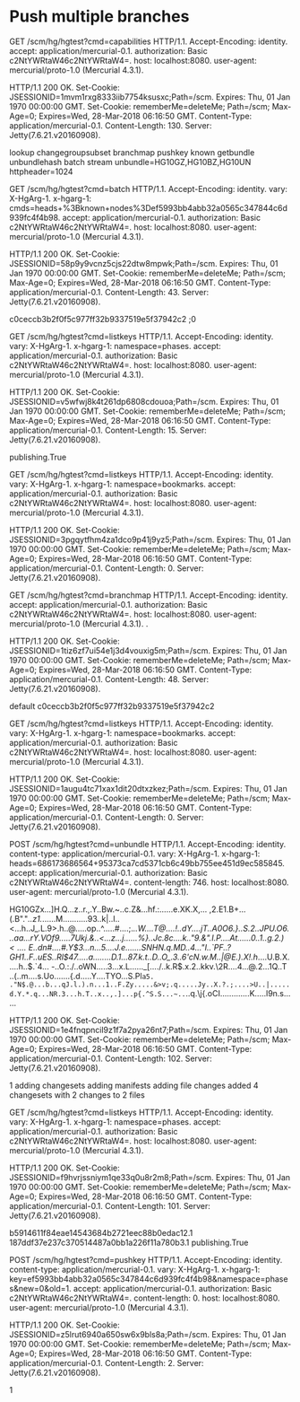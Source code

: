 # Push multiple branches

GET /scm/hg/hgtest?cmd=capabilities HTTP/1.1.
Accept-Encoding: identity.
accept: application/mercurial-0.1.
authorization: Basic c2NtYWRtaW46c2NtYWRtaW4=.
host: localhost:8080.
user-agent: mercurial/proto-1.0 (Mercurial 4.3.1).

HTTP/1.1 200 OK.
Set-Cookie: JSESSIONID=1mvm1rxg8333iib7754ksusxc;Path=/scm.
Expires: Thu, 01 Jan 1970 00:00:00 GMT.
Set-Cookie: rememberMe=deleteMe; Path=/scm; Max-Age=0; Expires=Wed, 28-Mar-2018 06:16:50 GMT.
Content-Type: application/mercurial-0.1.
Content-Length: 130.
Server: Jetty(7.6.21.v20160908).

lookup changegroupsubset branchmap pushkey known getbundle unbundlehash batch stream unbundle=HG10GZ,HG10BZ,HG10UN httpheader=1024

GET /scm/hg/hgtest?cmd=batch HTTP/1.1.
Accept-Encoding: identity.
vary: X-HgArg-1.
x-hgarg-1: cmds=heads+%3Bknown+nodes%3Def5993bb4abb32a0565c347844c6d939fc4f4b98.
accept: application/mercurial-0.1.
authorization: Basic c2NtYWRtaW46c2NtYWRtaW4=.
host: localhost:8080.
user-agent: mercurial/proto-1.0 (Mercurial 4.3.1).

HTTP/1.1 200 OK.
Set-Cookie: JSESSIONID=58p9y9vcnz5cjs22dtw8mpwk;Path=/scm.
Expires: Thu, 01 Jan 1970 00:00:00 GMT.
Set-Cookie: rememberMe=deleteMe; Path=/scm; Max-Age=0; Expires=Wed, 28-Mar-2018 06:16:50 GMT.
Content-Type: application/mercurial-0.1.
Content-Length: 43.
Server: Jetty(7.6.21.v20160908).

c0ceccb3b2f0f5c977ff32b9337519e5f37942c2
;0

GET /scm/hg/hgtest?cmd=listkeys HTTP/1.1.
Accept-Encoding: identity.
vary: X-HgArg-1.
x-hgarg-1: namespace=phases.
accept: application/mercurial-0.1.
authorization: Basic c2NtYWRtaW46c2NtYWRtaW4=.
host: localhost:8080.
user-agent: mercurial/proto-1.0 (Mercurial 4.3.1).

HTTP/1.1 200 OK.
Set-Cookie: JSESSIONID=v5wfwj8k4t261dp6808cdouoa;Path=/scm.
Expires: Thu, 01 Jan 1970 00:00:00 GMT.
Set-Cookie: rememberMe=deleteMe; Path=/scm; Max-Age=0; Expires=Wed, 28-Mar-2018 06:16:50 GMT.
Content-Type: application/mercurial-0.1.
Content-Length: 15.
Server: Jetty(7.6.21.v20160908).

publishing.True

GET /scm/hg/hgtest?cmd=listkeys HTTP/1.1.
Accept-Encoding: identity.
vary: X-HgArg-1.
x-hgarg-1: namespace=bookmarks.
accept: application/mercurial-0.1.
authorization: Basic c2NtYWRtaW46c2NtYWRtaW4=.
host: localhost:8080.
user-agent: mercurial/proto-1.0 (Mercurial 4.3.1).

HTTP/1.1 200 OK.
Set-Cookie: JSESSIONID=3pgqytfhm4za1dco9p41j9yz5;Path=/scm.
Expires: Thu, 01 Jan 1970 00:00:00 GMT.
Set-Cookie: rememberMe=deleteMe; Path=/scm; Max-Age=0; Expires=Wed, 28-Mar-2018 06:16:50 GMT.
Content-Type: application/mercurial-0.1.
Content-Length: 0.
Server: Jetty(7.6.21.v20160908).

GET /scm/hg/hgtest?cmd=branchmap HTTP/1.1.
Accept-Encoding: identity.
accept: application/mercurial-0.1.
authorization: Basic c2NtYWRtaW46c2NtYWRtaW4=.
host: localhost:8080.
user-agent: mercurial/proto-1.0 (Mercurial 4.3.1).
.

HTTP/1.1 200 OK.
Set-Cookie: JSESSIONID=1tiz6zf7ui54e1j3d4vouxig5m;Path=/scm.
Expires: Thu, 01 Jan 1970 00:00:00 GMT.
Set-Cookie: rememberMe=deleteMe; Path=/scm; Max-Age=0; Expires=Wed, 28-Mar-2018 06:16:50 GMT.
Content-Type: application/mercurial-0.1.
Content-Length: 48.
Server: Jetty(7.6.21.v20160908).

default c0ceccb3b2f0f5c977ff32b9337519e5f37942c2

GET /scm/hg/hgtest?cmd=listkeys HTTP/1.1.
Accept-Encoding: identity.
vary: X-HgArg-1.
x-hgarg-1: namespace=bookmarks.
accept: application/mercurial-0.1.
authorization: Basic c2NtYWRtaW46c2NtYWRtaW4=.
host: localhost:8080.
user-agent: mercurial/proto-1.0 (Mercurial 4.3.1).

HTTP/1.1 200 OK.
Set-Cookie: JSESSIONID=1augu4tc71xax1dit20dtxzkez;Path=/scm.
Expires: Thu, 01 Jan 1970 00:00:00 GMT.
Set-Cookie: rememberMe=deleteMe; Path=/scm; Max-Age=0; Expires=Wed, 28-Mar-2018 06:16:50 GMT.
Content-Type: application/mercurial-0.1.
Content-Length: 0.
Server: Jetty(7.6.21.v20160908).

POST /scm/hg/hgtest?cmd=unbundle HTTP/1.1.
Accept-Encoding: identity.
content-type: application/mercurial-0.1.
vary: X-HgArg-1.
x-hgarg-1: heads=686173686564+95373ca7cd5371cb6c49bb755ee451d9ec585845.
accept: application/mercurial-0.1.
authorization: Basic c2NtYWRtaW46c2NtYWRtaW4=.
content-length: 746.
host: localhost:8080.
user-agent: mercurial/proto-1.0 (Mercurial 4.3.1).

HG10GZx...]H.Q...z..r.,.Y..Bw.~..c.Z&...hf.:......e.XK.X,...
,2.E1.B+...(.B"."*..z1.*......M...........93..k|..I..<...h..J_.L.9>.h..@.....op..^.....#....;.*..W....T@....!..dY....jT..A0O6.}..S.2..JPU.O6...aa...rY.VOf9.....7Ukj.&..<...z...j......%}..Jc.8c....k.."9.&".I.P.\..$.At......0..1..g.2.)<..$.. E..dn#....#.Y$3...n...5....J.e.......SNHN.q.MD..4..."I..`PF..?GH1..F..uES..Rl$47.....a........D.1...87.k.t..D..O_.3..6'cN.w.M..|@E.).X!.h*....U.B.X.....h..$.`4...
-..O.:./..oWN.....3...x.L......_[..../..k.R$.x.2..kkv.\2R....4...@.2...1Q..T
..(..m....s.Uo.......{.d.....Y....TYO...S.Pl`a5. ."N$.@...b...qJ.l.).n...1..F.Zy.....&>v;.q.....Jy..X.?.;....>U..|.....d.Y.*.q...NR.3...h.T..x..,.]...p{.^S.S...~..`..q.\j{.oCI.............K.....l9n.s......

HTTP/1.1 200 OK.
Set-Cookie: JSESSIONID=1e4fnqpncil9z1f7a2pya26nt7;Path=/scm.
Expires: Thu, 01 Jan 1970 00:00:00 GMT.
Set-Cookie: rememberMe=deleteMe; Path=/scm; Max-Age=0; Expires=Wed, 28-Mar-2018 06:16:50 GMT.
Content-Type: application/mercurial-0.1.
Content-Length: 102.
Server: Jetty(7.6.21.v20160908).

1
adding changesets
adding manifests
adding file changes
added 4 changesets with 2 changes to 2 files

GET /scm/hg/hgtest?cmd=listkeys HTTP/1.1.
Accept-Encoding: identity.
vary: X-HgArg-1.
x-hgarg-1: namespace=phases.
accept: application/mercurial-0.1.
authorization: Basic c2NtYWRtaW46c2NtYWRtaW4=.
host: localhost:8080.
user-agent: mercurial/proto-1.0 (Mercurial 4.3.1).

HTTP/1.1 200 OK.
Set-Cookie: JSESSIONID=f9hvrjssniym1qe33q0u8r2m8;Path=/scm.
Expires: Thu, 01 Jan 1970 00:00:00 GMT.
Set-Cookie: rememberMe=deleteMe; Path=/scm; Max-Age=0; Expires=Wed, 28-Mar-2018 06:16:50 GMT.
Content-Type: application/mercurial-0.1.
Content-Length: 101.
Server: Jetty(7.6.21.v20160908).

b5914611f84eae14543684b2721eec88b0edac12.1
187ddf37e237c370514487a0bb1a226f11a780b3.1
publishing.True

POST /scm/hg/hgtest?cmd=pushkey HTTP/1.1.
Accept-Encoding: identity.
content-type: application/mercurial-0.1.
vary: X-HgArg-1.
x-hgarg-1: key=ef5993bb4abb32a0565c347844c6d939fc4f4b98&namespace=phases&new=0&old=1.
accept: application/mercurial-0.1.
authorization: Basic c2NtYWRtaW46c2NtYWRtaW4=.
content-length: 0.
host: localhost:8080.
user-agent: mercurial/proto-1.0 (Mercurial 4.3.1).

HTTP/1.1 200 OK.
Set-Cookie: JSESSIONID=z5lrut6940a650sw6x9bls8a;Path=/scm.
Expires: Thu, 01 Jan 1970 00:00:00 GMT.
Set-Cookie: rememberMe=deleteMe; Path=/scm; Max-Age=0; Expires=Wed, 28-Mar-2018 06:16:50 GMT.
Content-Type: application/mercurial-0.1.
Content-Length: 2.
Server: Jetty(7.6.21.v20160908).

1

